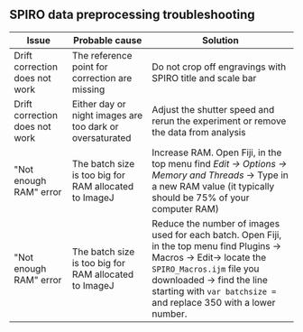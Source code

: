 ## SPIRO data preprocessing troubleshooting
| Issue                                                    | Probable cause       | Solution    | 
| ------------------------------------------------------------ | --------------- | ----------- | 
| Drift correction does not work | The reference point for correction are missing | Do not crop off engravings with SPIRO title and scale bar |
| Drift correction does not work | Either day or night images are too dark or oversaturated | Adjust the shutter speed and rerun the experiment or remove the data from analysis |
| "Not enough RAM" error | The batch size is too big for RAM allocated to ImageJ | Increase RAM. Open Fiji, in the top menu find *Edit -> Options -> Memory and Threads* -> Type in a new RAM value (it typically should be 75% of your computer RAM) |
| "Not enough RAM" error | The batch size is too big for RAM allocated to ImageJ | Reduce the number of images used for each batch. Open Fiji, in the top menu find Plugins -> Macros -> Edit-> locate the `SPIRO_Macros.ijm` file you downloaded -> find the line starting with `var batchsize = ` and replace 350 with a lower number. |
